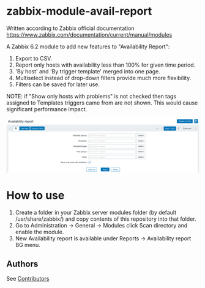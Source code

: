 # zabbix-module-avail-report
Written according to Zabbix official documentation <https://www.zabbix.com/documentation/current/manual/modules>

A Zabbix 6.2 module to add new features to "Availability Report":
1) Export to CSV.
2) Report only hosts with availability less than 100% for given time period.
3) 'By host' and 'By trigger template' merged into one page.
4) Multiselect instead of drop-down filters provide much more flexibility.
5) Filters can be saved for later use.

NOTE: if "Show only hosts with problems" is not checked then tags assigned to Templates triggers came from are not shown. This would cause significant performance impact.

![screenshot](screenshots/zabbix-module-avail-report.png)

# How to use
1) Create a folder in your Zabbix server modules folder (by default /usr/share/zabbix/) and copy contents of this repository into that folder.
2) Go to Administration -> General -> Modules click Scan directory and enable the module.
3) New Availability report is available under Reports -> Availability report BG menu.

## Authors
See [Contributors](https://github.com/BGmot/zabbix-module-latest-data/graphs/contributors)

